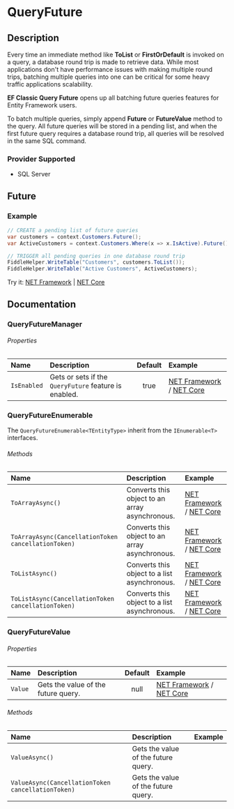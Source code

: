 # QueryFuture

## Description
Every time an immediate method like **ToList** or **FirstOrDefault** is invoked on a query, a database round trip is made to retrieve data. While most applications don't have performance issues with making multiple round trips, batching multiple queries into one can be critical for some heavy traffic applications scalability.

**EF Classic Query Future** opens up all batching future queries features for Entity Framework users.

To batch multiple queries, simply append **Future** or **FutureValue** method to the query. All future queries will be stored in a pending list, and when the first future query requires a database round trip, all queries will be resolved in the same SQL command.

### Provider Supported
- SQL Server

## Future

### Example
```csharp
// CREATE a pending list of future queries
var customers = context.Customers.Future();
var ActiveCustomers = context.Customers.Where(x => x.IsActive).Future();

// TRIGGER all pending queries in one database round trip			
FiddleHelper.WriteTable("Customers", customers.ToList());		
FiddleHelper.WriteTable("Active Customers", ActiveCustomers);			
```
Try it: [NET Framework](https://dotnetfiddle.net/DoWJ3t) | [NET Core](https://dotnetfiddle.net/vMGvuy)

## Documentation

### QueryFutureManager

###### Properties

| Name | Description | Default | Example |
| :--- | :---------- | :-----: | :------ |
| `IsEnabled` | Gets or sets if the `QueryFuture` feature is enabled. | true | [NET Framework](https://dotnetfiddle.net/n6VcfE) / [NET Core](https://dotnetfiddle.net/ezWALV) |

### QueryFutureEnumerable<TEntityType>
  
The `QueryFutureEnumerable<TEntityType>` inherit from the `IEnumerable<T>` interfaces.

###### Methods

| Name | Description | Example |
| :--- | :---------- | :------ |
| `ToArrayAsync()` | Converts this object to an array asynchronous. | [NET Framework](https://dotnetfiddle.net/pg1rnj) / [NET Core](https://dotnetfiddle.net/MljKoE) |
| `ToArrayAsync(CancellationToken cancellationToken)` | Converts this object to an array asynchronous. | [NET Framework](https://dotnetfiddle.net/RBEL7B) / [NET Core](https://dotnetfiddle.net/EbmY1e) |
| `ToListAsync()` | Converts this object to a list asynchronous. | [NET Framework](https://dotnetfiddle.net/JYXOMi) / [NET Core](https://dotnetfiddle.net/DGqyL1) |
| `ToListAsync(CancellationToken cancellationToken)` | Converts this object to a list asynchronous. | [NET Framework](https://dotnetfiddle.net/RQkqUb) / [NET Core](https://dotnetfiddle.net/enqN1i) |
  
### QueryFutureValue<TResult>
  
###### Properties

| Name | Description | Default | Example |
| :--- | :---------- | :-----: | :------ |
| `Value` | Gets the value of the future query. | null | [NET Framework](https://dotnetfiddle.net/ObIY3v) / [NET Core](https://dotnetfiddle.net/xjEqrX) |

###### Methods

| Name | Description | Example |
| :--- | :---------- | :------ |
| `ValueAsync()` | Gets the value of the future query. |  |
| `ValueAsync(CancellationToken cancellationToken)` | Gets the value of the future query. |  |
